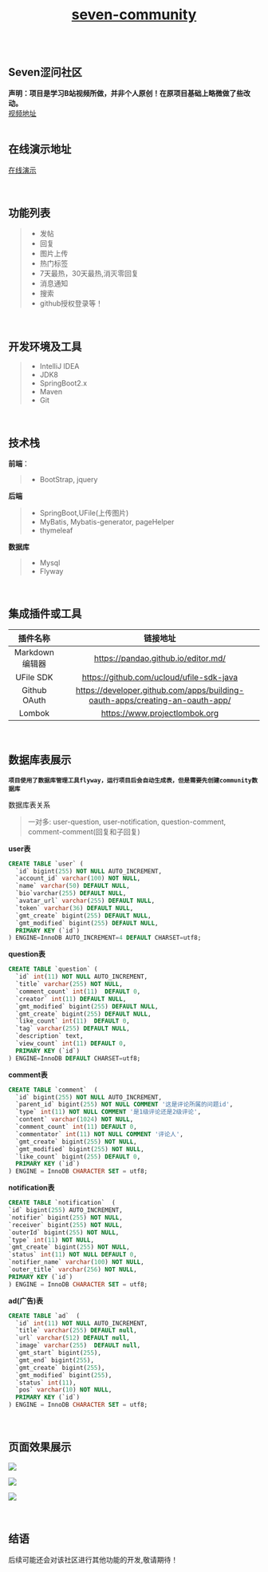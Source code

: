 
<h1 align="center"><a href="https://github.com/728119427/seven-community" target="_blank">seven-community</a></h1>

<br>
<br>

## Seven涩问社区
**声明：项目是学习B站视频所做，并非个人原创！在原项目基础上略微做了些改动。**<br/>
[视频地址](https://www.bilibili.com/video/BV1r4411r7au)
<br/>
<br/>

## 在线演示地址
[在线演示](http://117.50.63.69:8080)

<br/>

## 功能列表

> - 发帖
> - 回复
> - 图片上传
> - 热门标签
> - 7天最热，30天最热,消灭零回复
> - 消息通知
> - 搜索
> - github授权登录等！
    
<br/>    
    
## 开发环境及工具
> - IntelliJ IDEA
> - JDK8
> - SpringBoot2.x
> - Maven
> - Git

<br/>   


## 技术栈 
**前端**：
> - BootStrap, jquery

**后端**
> - SpringBoot,UFile(上传图片)
> - MyBatis, Mybatis-generator, pageHelper
> - thymeleaf

**数据库**
> - Mysql
> - Flyway 

<br/>   

## 集成插件或工具   
|   插件名称      |           链接地址                 |
| :------:| :--------------------------:|
| Markdown编辑器| https://pandao.github.io/editor.md/
|UFile SDK|https://github.com/ucloud/ufile-sdk-java|
|Github OAuth|https://developer.github.com/apps/building-oauth-apps/creating-an-oauth-app/|
|Lombok| https://www.projectlombok.org|

<br/>   

## 数据库表展示
**`项目使用了数据库管理工具flyway，运行项目后会自动生成表，但是需要先创建community数据库`**

数据库表关系
>  一对多: user-question, user-notification, question-comment, comment-comment(回复和子回复) <br/>


**user表**
````sql
CREATE TABLE `user` (
  `id` bigint(255) NOT NULL AUTO_INCREMENT,
  `account_id` varchar(100) NOT NULL,
  `name` varchar(50) DEFAULT NULL,
  `bio`varchar(255) DEFAULT NULL,
  `avatar_url` varchar(255) DEFAULT NULL,
  `token` varchar(36) DEFAULT NULL,
  `gmt_create` bigint(255) DEFAULT NULL,
  `gmt_modified` bigint(255) DEFAULT NULL,
  PRIMARY KEY (`id`)
) ENGINE=InnoDB AUTO_INCREMENT=4 DEFAULT CHARSET=utf8;
````
**question表**
````sql
CREATE TABLE `question` (
  `id` int(11) NOT NULL AUTO_INCREMENT,
  `title` varchar(255) NOT NULL,
  `comment_count` int(11)  DEFAULT 0,
  `creator` int(11) DEFAULT NULL,
  `gmt_modified` bigint(255) DEFAULT NULL,
  `gmt_create` bigint(255) DEFAULT NULL,
  `like_count` int(11)  DEFAULT 0,
  `tag` varchar(255) DEFAULT NULL,
  `description` text,
  `view_count` int(11) DEFAULT 0,
  PRIMARY KEY (`id`)
) ENGINE=InnoDB DEFAULT CHARSET=utf8;
````
**comment表**
````sql
CREATE TABLE `comment`  (
  `id` bigint(255) NOT NULL AUTO_INCREMENT,
  `parent_id` bigint(255) NOT NULL COMMENT '这是评论所属的问题id',
  `type` int(11) NOT NULL COMMENT '是1级评论还是2级评论',
  `content` varchar(1024) NOT NULL,
  `comment_count` int(11) DEFAULT 0,
  `commentator` int(11) NOT NULL COMMENT '评论人',
  `gmt_create` bigint(255) NOT NULL,
  `gmt_modified` bigint(255) NOT NULL,
  `like_count` bigint(255) DEFAULT 0,
  PRIMARY KEY (`id`)
) ENGINE = InnoDB CHARACTER SET = utf8;
````
**notification表**
````sql
CREATE TABLE `notification`  (
`id` bigint(255) AUTO_INCREMENT,
`notifier` bigint(255) NOT NULL,
`receiver` bigint(255) NOT NULL,
`outerId` bigint(255) NOT NULL,
`type` int(11) NOT NULL,
`gmt_create` bigint(255) NOT NULL,
`status` int(11) NOT NULL DEFAULT 0,
`notifier_name` varchar(100) NOT NULL,
`outer_title` varchar(256) NOT NULL,
PRIMARY KEY (`id`)
) ENGINE = InnoDB CHARACTER SET = utf8;
````
**ad(广告)表**
````sql
CREATE TABLE `ad`  (
  `id` int(11) NOT NULL AUTO_INCREMENT,
  `title` varchar(255) DEFAULT null,
  `url` varchar(512) DEFAULT null,
  `image` varchar(255)  DEFAULT null,
  `gmt_start` bigint(255),
  `gmt_end` bigint(255),
  `gmt_create` bigint(255),
  `gmt_modified` bigint(255),
  `status` int(11),
  `pos` varchar(10) NOT NULL,
  PRIMARY KEY (`id`)
) ENGINE = InnoDB CHARACTER SET = utf8;
````

<br/>   

## 页面效果展示

![](http://117.50.63.69/upload/2020/11/Snipaste_2020-11-03_18-49-35-14748028ce3142a9b7a7aad2b11c0437.png)

![](http://seven.cn-bj.ufileos.com/%E8%AE%BA%E5%9D%9B%E9%A1%B5%E9%9D%A2%E5%B1%95%E7%A4%BA1.png?UCloudPublicKey=CEnvo7uzX5eCtplVo47O2X4VievOYUd30fyy5QXO3&Signature=SducLVbDUQu%2BTzTa%2FhZcKoMRXXI%3D&Expires=1604930988)

![](http://seven.cn-bj.ufileos.com/%E8%AE%BA%E5%9D%9B%E9%A1%B5%E9%9D%A2%E5%B1%95%E7%A4%BA2.png?UCloudPublicKey=CEnvo7uzX5eCtplVo47O2X4VievOYUd30fyy5QXO3&Signature=XCfSHXGqwRyKuhDkKf4clfm8nto%3D&Expires=1604931048)

<br/>   

## 结语
后续可能还会对该社区进行其他功能的开发,敬请期待！


